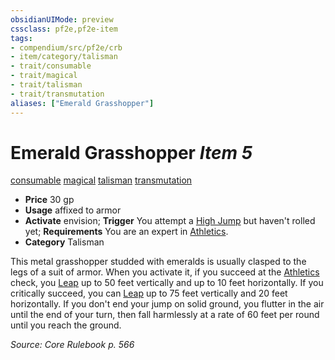 ```yaml
---
obsidianUIMode: preview
cssclass: pf2e,pf2e-item
tags:
- compendium/src/pf2e/crb
- item/category/talisman
- trait/consumable
- trait/magical
- trait/talisman
- trait/transmutation
aliases: ["Emerald Grasshopper"]
---
```

# Emerald Grasshopper *Item 5*  
[consumable](/rules/traits/consumable.md)  [magical](/rules/traits/magical.md)  [talisman](/rules/traits/talisman.md)  [transmutation](/rules/traits/transmutation.md)  

- **Price** 30 gp
- **Usage** affixed to armor
- **Activate** envision; **Trigger** You attempt a [High Jump](/rules/actions/high-jump.md) but haven't rolled yet; **Requirements** You are an expert in [Athletics](/compendium/skills.md#Athletics).
- **Category** Talisman

This metal grasshopper studded with emeralds is usually clasped to the legs of a suit of armor. When you activate it, if you succeed at the [Athletics](/compendium/skills.md#Athletics) check, you [Leap](/rules/actions/leap.md) up to 50 feet vertically and up to 10 feet horizontally. If you critically succeed, you can [Leap](/rules/actions/leap.md) up to 75 feet vertically and 20 feet horizontally. If you don't end your jump on solid ground, you flutter in the air until the end of your turn, then fall harmlessly at a rate of 60 feet per round until you reach the ground.

*Source: Core Rulebook p. 566*